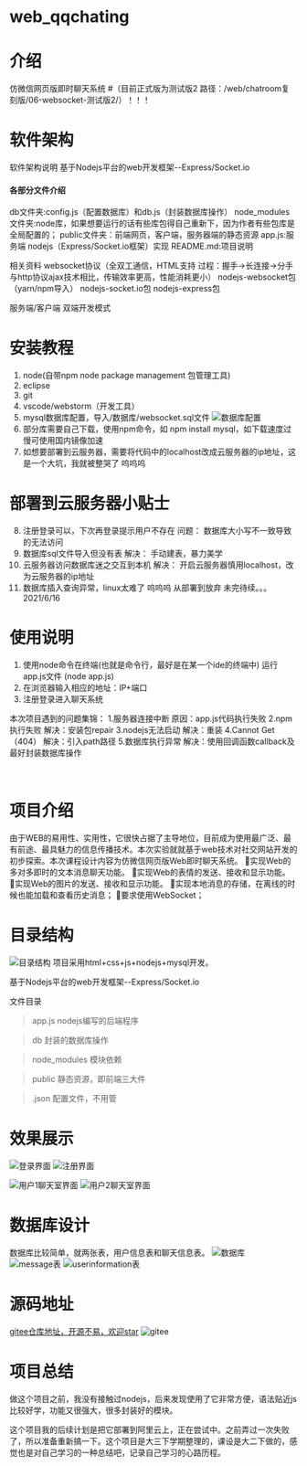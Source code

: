# web_qqchating

# 介绍
仿微信网页版即时聊天系统
#（目前正式版为测试版2 路径：/web/chatroom复刻版/06-websocket-测试版2/）！！！

# 软件架构
软件架构说明
基于Nodejs平台的web开发框架--Express/Socket.io

#### 各部分文件介绍
db文件夹:config.js（配置数据库）和db.js（封装数据库操作）
node_modules文件夹:node库，如果想要运行的话有些库包得自己重新下，因为作者有些包库是全局配置的；
public文件夹：前端网页，客户端，服务器端的静态资源
app.js:服务端 nodejs（Express/Socket.io框架）实现
README.md:项目说明

相关资料
websocket协议（全双工通信，HTML支持
	           过程：握手->长连接->分手
	           与http协议ajax技术相比，传输效率更高，性能消耗更小）
nodejs-websocket包（yarn/npm导入）
nodejs-socket.io包
nodejs-express包

服务端/客户端 双端开发模式

# 安装教程

1.  node(自带npm node package management 包管理工具)
2.  eclipse
3.  git
4.  vscode/webstorm（开发工具）
5.  mysql数据库配置，导入/数据库/websocket.sql文件 
![数据库配置](https://images.gitee.com/uploads/images/2021/0616/180405_91b2b780_7634285.png "屏幕截图.png")
6.  部分库需要自己下载，使用npm命令，如 npm install mysql，如下载速度过慢可使用国内镜像加速
7.  如想要部署到云服务器，需要将代码中的localhost改成云服务器的ip地址，这是一个大坑，我就被整哭了 呜呜呜

# 部署到云服务器小贴士
8.  注册登录可以，下次再登录提示用户不存在
问题： 数据库大小写不一致导致的无法访问
9.  数据库sql文件导入但没有表
解决： 手动建表，暴力美学
10. 云服务器访问数据库迷之交互到本机
解决：  开启云服务器慎用localhost，改为云服务器的ip地址
11. 数据库插入查询异常，linux太难了 呜呜呜 从部署到放弃 
未完待续。。。2021/6/16

# 使用说明

1.  使用node命令在终端(也就是命令行，最好是在某一个ide的终端中)
    运行app.js文件 (node app.js)
2.  在浏览器输入相应的地址：IP+端口
3.  注册登录进入聊天系统


本次项目遇到的问题集锦：
1.服务器连接中断 原因：app.js代码执行失败
2.npm执行失败 解决：安装包repair
3.nodejs无法启动 解决：重装
4.Cannot Get（404） 解决：引入path路径
5.数据库执行异常 解决：使用回调函数callback及最好封装数据库操作

﻿

# 项目介绍

由于WEB的易用性、实用性，它很快占据了主导地位，目前成为使用最广泛、最有前途、最具魅力的信息传播技术。本次实验就就基于web技术对社交网站开发的初步探索。本次课程设计内容为仿微信网页版Web即时聊天系统。
实现Web的多对多即时的文本消息聊天功能。
实现Web的表情的发送、接收和显示功能。
实现Web的图片的发送、接收和显示功能。
实现本地消息的存储，在离线的时候也能加载和查看历史消息；
要求使用WebSocket；

# 目录结构

![目录结构](https://img-blog.csdnimg.cn/20210325120640129.png?x-oss-process=image/watermark,type_ZmFuZ3poZW5naGVpdGk,shadow_10,text_aHR0cHM6Ly9ibG9nLmNzZG4ubmV0L3dlaXhpbl80MzgyNzM3Ng==,size_16,color_FFFFFF,t_70)
项目采用html+css+js+nodejs+mysql开发。 

基于Nodejs平台的web开发框架--Express/Socket.io

文件目录

>app.js nodejs编写的后端程序

>db 封装的数据库操作

>node_modules 模块依赖

>public 静态资源，即前端三大件

>.json 配置文件，不用管

# 效果展示

![登录界面](https://img-blog.csdnimg.cn/20210325121435992.png?x-oss-process=image/watermark,type_ZmFuZ3poZW5naGVpdGk,shadow_10,text_aHR0cHM6Ly9ibG9nLmNzZG4ubmV0L3dlaXhpbl80MzgyNzM3Ng==,size_16,color_FFFFFF,t_70)
![注册界面](https://img-blog.csdnimg.cn/20210325121458130.png?x-oss-process=image/watermark,type_ZmFuZ3poZW5naGVpdGk,shadow_10,text_aHR0cHM6Ly9ibG9nLmNzZG4ubmV0L3dlaXhpbl80MzgyNzM3Ng==,size_16,color_FFFFFF,t_70)

![用户1聊天室界面](https://img-blog.csdnimg.cn/20210325121329514.png?x-oss-process=image/watermark,type_ZmFuZ3poZW5naGVpdGk,shadow_10,text_aHR0cHM6Ly9ibG9nLmNzZG4ubmV0L3dlaXhpbl80MzgyNzM3Ng==,size_16,color_FFFFFF,t_70)
![用户2聊天室界面](https://img-blog.csdnimg.cn/2021032512134867.png?x-oss-process=image/watermark,type_ZmFuZ3poZW5naGVpdGk,shadow_10,text_aHR0cHM6Ly9ibG9nLmNzZG4ubmV0L3dlaXhpbl80MzgyNzM3Ng==,size_16,color_FFFFFF,t_70)

# 数据库设计

数据库比较简单，就两张表，用户信息表和聊天信息表。
![数据库](https://img-blog.csdnimg.cn/20210325121556516.png)
![message表](https://img-blog.csdnimg.cn/2021032512162651.png?x-oss-process=image/watermark,type_ZmFuZ3poZW5naGVpdGk,shadow_10,text_aHR0cHM6Ly9ibG9nLmNzZG4ubmV0L3dlaXhpbl80MzgyNzM3Ng==,size_16,color_FFFFFF,t_70)
![userinformation表](https://img-blog.csdnimg.cn/20210325121722528.png?x-oss-process=image/watermark,type_ZmFuZ3poZW5naGVpdGk,shadow_10,text_aHR0cHM6Ly9ibG9nLmNzZG4ubmV0L3dlaXhpbl80MzgyNzM3Ng==,size_16,color_FFFFFF,t_70)

# 源码地址

[gitee仓库地址，开源不易，欢迎star](https://gitee.com/hebugui/web_qqchating.git)
![gitee](https://img-blog.csdnimg.cn/20210325122522515.png?x-oss-process=image/watermark,type_ZmFuZ3poZW5naGVpdGk,shadow_10,text_aHR0cHM6Ly9ibG9nLmNzZG4ubmV0L3dlaXhpbl80MzgyNzM3Ng==,size_16,color_FFFFFF,t_70)

# 项目总结

做这个项目之前，我没有接触过nodejs，后来发现使用了它非常方便，语法贴近js比较好学，功能又很强大，很多封装好的模块。

这个项目我的后续计划是把它部署到阿里云上，正在尝试中。之前弄过一次失败了，所以准备重新搞一下。这个项目是大三下学期整理的，课设是大二下做的，感觉也是对自己学习的一种总结吧，记录自己学习的心路历程。